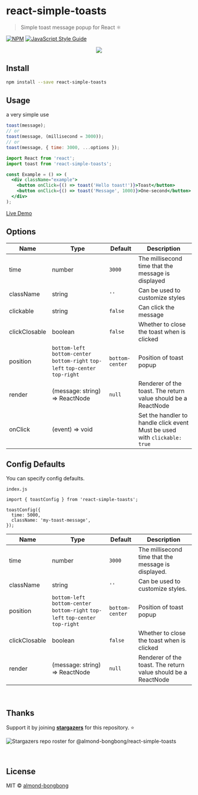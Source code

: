 # react-simple-toasts

> Simple toast message popup for React ⚛️

[![NPM](https://img.shields.io/npm/v/react-simple-toasts.svg)](https://www.npmjs.com/package/react-simple-toasts) [![JavaScript Style Guide](https://img.shields.io/badge/code_style-standard-brightgreen.svg)](https://standardjs.com)

<p align="center">
<img src="https://res.cloudinary.com/dfyuv19ig/image/upload/v1575989735/github/2019-12-10_23-52-52.2019-12-10_23_53_26_ljp6x1.gif" />
</p>

## Install

```bash
npm install --save react-simple-toasts
```

## Usage

a very simple use

```js
toast(message);
// or
toast(message, (millisecond = 3000));
// or
toast(message, { time: 3000, ...options });
```

```jsx
import React from 'react';
import toast from 'react-simple-toasts';

const Example = () => (
  <div className="example">
    <button onClick={() => toast('Hello toast!')}>Toast</button>
    <button onClick={() => toast('Message', 1000)}>One-second</button>
  </div>
);
```

[Live Demo](https://almond-bongbong.github.io/react-simple-toasts/)

## Options

| Name          | Type                                                                             | Default         | Description                                                                      |
| ------------- | -------------------------------------------------------------------------------- | --------------- | -------------------------------------------------------------------------------- |
| time          | number                                                                           | `3000`          | The millisecond time that the message is displayed                               |
| className     | string                                                                           | `''`            | Can be used to customize styles                                                  |
| clickable     | string                                                                           | `false`         | Can click the message                                                            |
| clickClosable | boolean                                                                          | `false`         | Whether to close the toast when is clicked                                       |
| position      | `bottom-left` `bottom-center` `bottom-right` `top-left` `top-center` `top-right` | `bottom-center` | Position of toast popup                                                          |
| render        | (message: string) => ReactNode                                                   | `null`          | Renderer of the toast. The return value should be a ReactNode                    |
| onClick       | (event) => void                                                                  |                 | Set the handler to handle click event <br /> Must be used with `clickable: true` |

## Config Defaults

You can specify config defaults.

`index.js`

```$jsx
import { toastConfig } from 'react-simple-toasts';

toastConfig({
  time: 5000,
  className: 'my-toast-message',
});
```

| Name          | Type                                                                             | Default         | Description                                                   |
| ------------- | -------------------------------------------------------------------------------- | --------------- | ------------------------------------------------------------- |
| time          | number                                                                           | `3000`          | The millisecond time that the message is displayed.           |
| className     | string                                                                           | `''`            | Can be used to customize styles.                              |
| position      | `bottom-left` `bottom-center` `bottom-right` `top-left` `top-center` `top-right` | `bottom-center` | Position of toast popup                                       |
| clickClosable | boolean                                                                          | `false`         | Whether to close the toast when is clicked                    |
| render        | (message: string) => ReactNode                                                   | `null`          | Renderer of the toast. The return value should be a ReactNode |

<br>

## Thanks

Support it by joining **[stargazers](https://github.com/almond-bongbong/react-simple-toasts/stargazers)** for this repository. :star:

![Stargazers repo roster for @almond-bongbong/react-simple-toasts](https://reporoster.com/stars/almond-bongbong/react-simple-toasts)

<br>

## License

MIT © [almond-bongbong](https://github.com/almond-bongbong)

